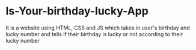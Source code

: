 # Is-Your-birthday-lucky-App
It is a website using HTML, CSS and JS which takes in user's birthday and lucky number and tells if their birthday is lucky or not according to their lucky number
